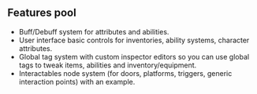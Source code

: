## Features pool

- Buff/Debuff system for attributes and abilities.
- User interface basic controls for inventories, ability systems, character attributes.
- Global tag system with custom inspector editors so you can use global tags to tweak items, abilities and inventory/equipment.
- Interactables node system (for doors, platforms, triggers, generic interaction points) with an example.

